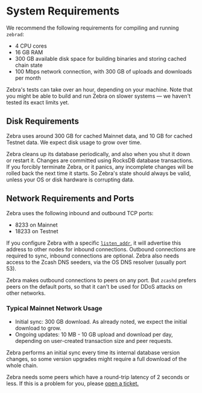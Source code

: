 # System Requirements

We recommend the following requirements for compiling and running `zebrad`:

- 4 CPU cores
- 16 GB RAM
- 300 GB available disk space for building binaries and storing cached chain
  state
- 100 Mbps network connection, with 300 GB of uploads and downloads per month

Zebra's tests can take over an hour, depending on your machine. Note that you
might be able to build and run Zebra on slower systems — we haven't tested its
exact limits yet.

## Disk Requirements

Zebra uses around 300 GB for cached Mainnet data, and 10 GB for cached Testnet
data. We expect disk usage to grow over time.

Zebra cleans up its database periodically, and also when you shut it down or
restart it. Changes are committed using RocksDB database transactions. If you
forcibly terminate Zebra, or it panics, any incomplete changes will be rolled
back the next time it starts. So Zebra's state should always be valid, unless
your OS or disk hardware is corrupting data.

## Network Requirements and Ports

Zebra uses the following inbound and outbound TCP ports:

- 8233 on Mainnet
- 18233 on Testnet

If you configure Zebra with a specific
[`listen_addr`](https://docs.rs/zebra_network/latest/zebra_network/struct.Config.html#structfield.listen_addr),
it will advertise this address to other nodes for inbound connections. Outbound
connections are required to sync, inbound connections are optional. Zebra also
needs access to the Zcash DNS seeders, via the OS DNS resolver (usually port
53).

Zebra makes outbound connections to peers on any port. But `zcashd` prefers
peers on the default ports, so that it can't be used for DDoS attacks on other
networks.

### Typical Mainnet Network Usage

- Initial sync: 300 GB download. As already noted, we expect the initial
  download to grow.
- Ongoing updates: 10 MB - 10 GB upload and download per day, depending on
  user-created transaction size and peer requests.

Zebra performs an initial sync every time its internal database version changes,
so some version upgrades might require a full download of the whole chain.

Zebra needs some peers which have a round-trip latency of 2 seconds or less. If
this is a problem for you, please [open a
ticket.](https://github.com/ZcashFoundation/zebra/issues/new/choose)
